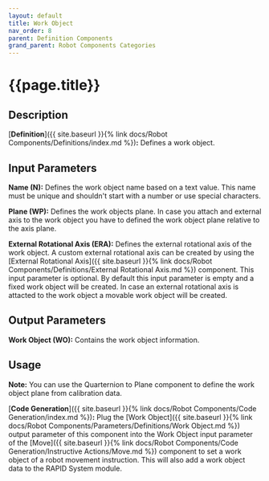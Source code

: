 ```yaml
---
layout: default
title: Work Object
nav_order: 8
parent: Definition Components
grand_parent: Robot Components Categories
---
```


# **{{page.title}}**

## **Description**

[**Definition**]({{ site.baseurl }}{% link docs/Robot Components/Definitions/index.md %})**:** 
Defines a work object. 

## **Input Parameters**

**Name (N):** Defines the work object name based on a text value. This name must be unique and shouldn't start with a number or use special characters.

**Plane (WP):** Defines the work objects plane. In case you attach and external axis to the work object you have to defined the work object plane relative to the axis plane. 

**External Rotational Axis (ERA):** Defines the external rotational axis of the work object. A custom external rotational axis can be created by using the
[External Rotational Axis]({{ site.baseurl }}{% link docs/Robot Components/Definitions/External Rotational Axis.md %}) component. This input parameter is optional. By default this input parameter is empty and a fixed work object will be created. In case an external rotational axis is attacted to the work object a movable work object will be created. 

## **Output Parameters**

**Work Object (WO):** Contains the work object information.

## **Usage**

**Note:** You can use the Quarternion to Plane component to define the work object plane from calibration data. 

[**Code Generation**]({{ site.baseurl }}{% link docs/Robot Components/Code Generation/index.md %})**:** Plug the [Work Object]({{ site.baseurl }}{% link docs/Robot Components/Parameters/Definitions/Work Object.md %}) output parameter of this component into the Work Object input parameter of the [Move]({{ site.baseurl }}{% link docs/Robot Components/Code Generation/Instructive Actions/Move.md %}) component to set a work object of a robot movement instruction. This will also add a work object data to the RAPID System module.